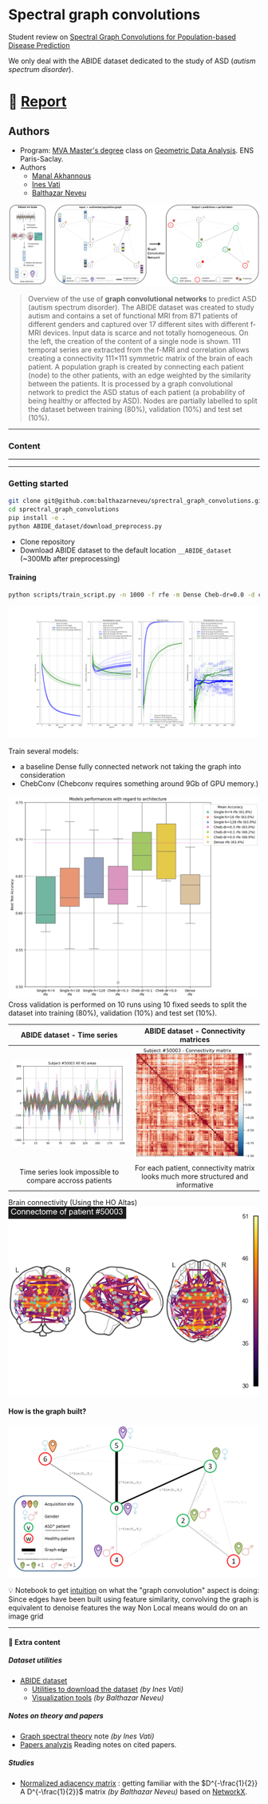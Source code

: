 # Spectral graph convolutions
Student review on [Spectral Graph Convolutions for Population-based Disease Prediction](https://arxiv.org/abs/1703.03020)

We only deal with the ABIDE dataset dedicated to the study of ASD (*autism spectrum disorder*).


# :scroll: [Report](/report/87_Ines_VATI_Manal_AKHANNOUSS_Balthazar_NEVEU.pdf)

## Authors
- Program: [MVA Master's degree](https://www.master-mva.com/) class on [Geometric Data Analysis](https://www.jeanfeydy.com/Teaching/index.html). ENS Paris-Saclay.
- Authors
    - [Manal Akhannous](https://github.com/ManalAkh)
    - [Ines Vati](https://github.com/InesVATI)
    - [Balthazar Neveu](https://github.com/balthazarneveu)


![Method overview](report/figures/spectral_graph_convolution_graph_overview.png)

> Overview of the use of **graph convolutional networks** to predict ASD (autism spectrum disorder).
The ABIDE dataset was created to study autism and contains a set of functional MRI from 871 patients 
of different genders and captured over 17 different sites with different f-MRI devices. Input data is scarce and not totally homogeneous.
On the left, the creation of the content of a single node is shown. 111 temporal series are extracted from the f-MRI and correlation allows creating a connectivity 111×111 symmetric matrix of the brain of each patient.
A population graph is created by connecting each patient (node) to the other patients, with an edge weighted by the similarity between the patients.
It is processed by a graph convolutional network to predict the ASD status of each patient (a probability of being healthy or affected by ASD).
Nodes are partially labelled to split the dataset between training (80%), validation (10%) and test set (10%).

-----------

### Content


-----------



-----------
### Getting started

```bash
git clone git@github.com:balthazarneveu/sprectral_graph_convolutions.git
cd sprectral_graph_convolutions
pip install -e .
python ABIDE_dataset/download_preprocess.py
```

- Clone repository
- Download ABIDE dataset to the default location `__ABIDE_dataset` (~300Mb after preprocessing)

#### Training
```bash
python scripts/train_script.py -n 1000 -f rfe -m Dense Cheb-dr=0.0 -d cuda
```

![Training curves](/report/figures/training_curves.png)

Train several models:
- a baseline Dense fully connected network not taking the graph into consideration
- ChebConv (Chebconv requires something around 9Gb of GPU memory.)

![performances comparisons](report/figures/model_performances_architecture.png)
Cross validation is performed on 10 runs using 10 fixed seeds to split the dataset into training (80%), validation (10%) and test set (10%).


| ABIDE dataset - Time series | ABIDE dataset - Connectivity matrices |
|:-----: |:-----:|
| ![time_series](/ABIDE_dataset/figures/separate_time_series.png) | ![connectivity_matrix](/ABIDE_dataset/figures/connectivity_matrix.png) |
| Time series look impossible to compare accross patients| For each patient, connectivity matrix looks much more structured and informative|

Brain connectivity (Using the HO Altas)
![connectivity_brain](report/figures/ex_connectivity_pitt_ASD.png)



#### How is the graph built?
![](report/figures/spectral_graph_convolution_graph_construction.png)

:bulb: Notebook to get [intuition](studies/graph_convolution_intuition.ipynb)  on what the "graph convolution" aspect is doing:
Since edges have been built using feature similarity, convolving the graph is equivalent to denoise features the way
Non Local means would do on an image grid

------
#### :gift: Extra content

##### Dataset utilities
- [ABIDE dataset](/ABIDE_dataset/) 
  - [Utilities to download the dataset](/ABIDE_dataset/download_preprocess.py) *(by Ines Vati)* 
  - [Visualization tools](/ABIDE_dataset/visualize_data.ipynb)  *(by Balthazar Neveu)*


##### Notes on theory and papers 
- [Graph spectral theory](/notes-on-graph-spectral-theory) note *(by Ines Vati)*
- [Papers analyzis](/notes/) Reading notes on cited papers.


##### Studies
- [Normalized adjacency matrix](/studies/normalized_adjacency.py) : getting familiar with the $D^{-\frac{1}{2}} A D^{-\frac{1}{2}}$ matrix  *(by  Balthazar Neveu)* based on [NetworkX](https://networkx.org/).

